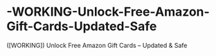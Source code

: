 # -WORKING-Unlock-Free-Amazon-Gift-Cards-Updated-Safe
([WORKING]) Unlock Free Amazon Gift Cards – Updated &amp; Safe
